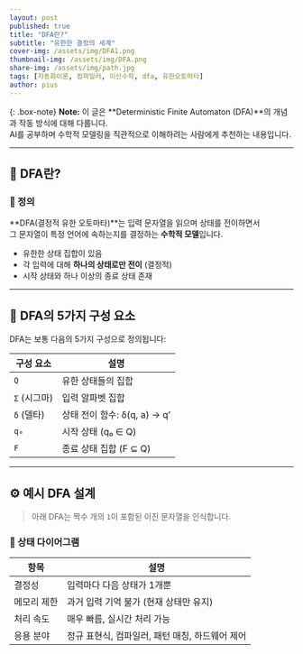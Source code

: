 ```yaml
---
layout: post
published: true
title: "DFA란?"
subtitle: "유한한 결정의 세계"
cover-img: /assets/img/DFA1.png
thumbnail-img: /assets/img/DFA.png
share-img: /assets/img/path.jpg
tags: [자동화이론, 컴파일러, 이산수학, dfa, 유한오토마타]
author: pius
---
```



{: .box-note}
**Note:** 이 글은 **Deterministic Finite Automaton (DFA)**의 개념과 작동 방식에 대해 다룹니다.  
AI를 공부하며 수학적 모델링을 직관적으로 이해하려는 사람에게 추천하는 내용입니다.

---

## 🧠 DFA란?

### 📌 정의  
**DFA(결정적 유한 오토마타)**는 입력 문자열을 읽으며 상태를 전이하면서  
그 문자열이 특정 언어에 속하는지를 결정하는 **수학적 모델**입니다.

- 유한한 상태 집합이 있음  
- 각 입력에 대해 **하나의 상태로만 전이** (결정적)
- 시작 상태와 하나 이상의 종료 상태 존재

---



## 🧾 DFA의 5가지 구성 요소

DFA는 보통 다음의 5가지 구성으로 정의됩니다:

| 구성 요소 | 설명 |
|-----------|------|
| `Q`       | 유한 상태들의 집합 |
| `Σ` (시그마) | 입력 알파벳 집합 |
| `δ` (델타)  | 상태 전이 함수: δ(q, a) → q’ |
| `q₀`      | 시작 상태 (q₀ ∈ Q) |
| `F`       | 종료 상태 집합 (F ⊆ Q) |

---

## ⚙️ 예시 DFA 설계

> 아래 DFA는 짝수 개의 `1`이 포함된 이진 문자열을 인식합니다.

### 🎯 상태 다이어그램


| 항목     | 설명                           |
| ------ | ---------------------------- |
| 결정성    | 입력마다 다음 상태가 1개뿐              |
| 메모리 제한 | 과거 입력 기억 불가 (현재 상태만 유지)      |
| 처리 속도  | 매우 빠름, 실시간 처리 가능             |
| 응용 분야  | 정규 표현식, 컴파일러, 패턴 매칭, 하드웨어 제어 |

